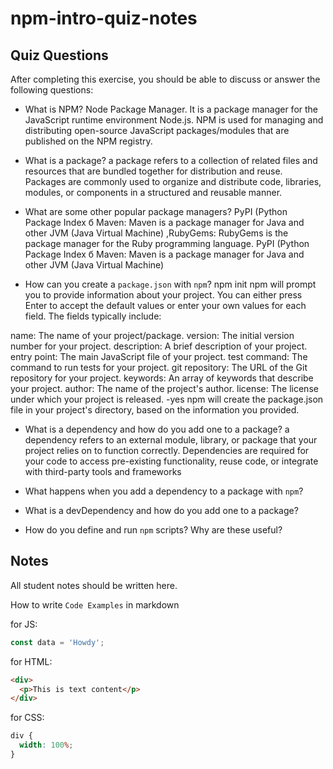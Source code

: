 # npm-intro-quiz-notes

## Quiz Questions

After completing this exercise, you should be able to discuss or answer the following questions:

- What is NPM?
  Node Package Manager. It is a package manager for the JavaScript runtime environment Node.js. NPM is used for managing and distributing open-source JavaScript packages/modules that are published on the NPM registry.

- What is a package?
  a package refers to a collection of related files and resources that are bundled together for distribution and reuse. Packages are commonly used to organize and distribute code, libraries, modules, or components in a structured and reusable manner.

- What are some other popular package managers?
  PyPI (Python Package Index б Maven: Maven is a package manager for Java and other JVM (Java Virtual Machine) ,RubyGems: RubyGems is the package manager for the Ruby programming language.
  PyPI (Python Package Index б Maven: Maven is a package manager for Java and other JVM (Java Virtual Machine)
- How can you create a `package.json` with `npm`?
  npm init
  npm will prompt you to provide information about your project. You can either press Enter to accept the default values or enter your own values for each field. The fields typically include:

name: The name of your project/package.
version: The initial version number for your project.
description: A brief description of your project.
entry point: The main JavaScript file of your project.
test command: The command to run tests for your project.
git repository: The URL of the Git repository for your project.
keywords: An array of keywords that describe your project.
author: The name of the project's author.
license: The license under which your project is released.
-yes
npm will create the package.json file in your project's directory, based on the information you provided.

- What is a dependency and how do you add one to a package?
  a dependency refers to an external module, library, or package that your project relies on to function correctly. Dependencies are required for your code to access pre-existing functionality, reuse code, or integrate with third-party tools and frameworks

- What happens when you add a dependency to a package with `npm`?

- What is a devDependency and how do you add one to a package?

- How do you define and run `npm` scripts? Why are these useful?

## Notes

All student notes should be written here.

How to write `Code Examples` in markdown

for JS:

```javascript
const data = 'Howdy';
```

for HTML:

```html
<div>
  <p>This is text content</p>
</div>
```

for CSS:

```css
div {
  width: 100%;
}
```
